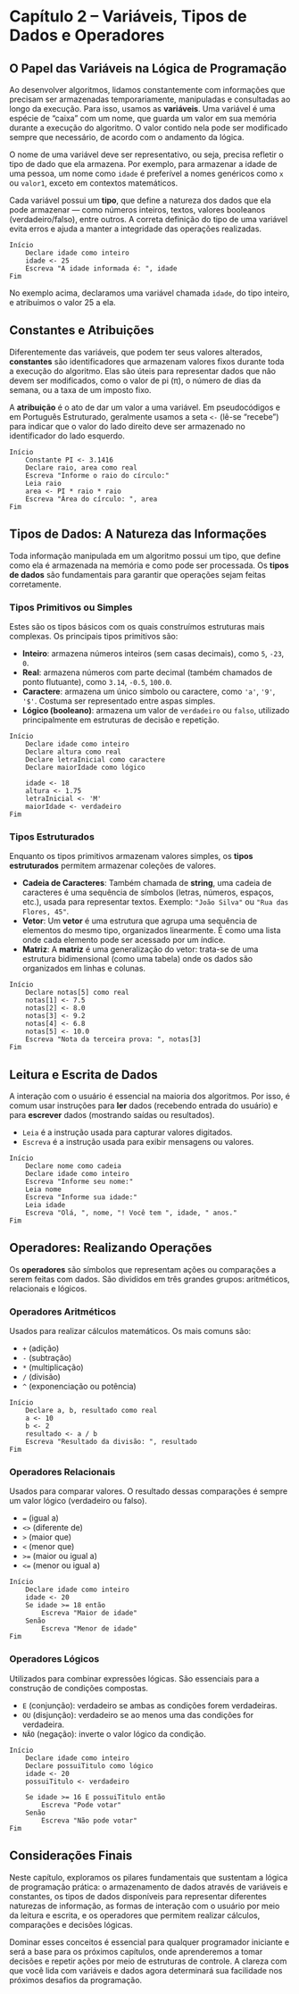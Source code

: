 # Capítulo 2 – Variáveis, Tipos de Dados e Operadores

## O Papel das Variáveis na Lógica de Programação

Ao desenvolver algoritmos, lidamos constantemente com informações que precisam ser armazenadas temporariamente, manipuladas e consultadas ao longo da execução. Para isso, usamos as **variáveis**. Uma variável é uma espécie de “caixa” com um nome, que guarda um valor em sua memória durante a execução do algoritmo. O valor contido nela pode ser modificado sempre que necessário, de acordo com o andamento da lógica.

O nome de uma variável deve ser representativo, ou seja, precisa refletir o tipo de dado que ela armazena. Por exemplo, para armazenar a idade de uma pessoa, um nome como `idade` é preferível a nomes genéricos como `x` ou `valor1`, exceto em contextos matemáticos.

Cada variável possui um **tipo**, que define a natureza dos dados que ela pode armazenar — como números inteiros, textos, valores booleanos (verdadeiro/falso), entre outros. A correta definição do tipo de uma variável evita erros e ajuda a manter a integridade das operações realizadas.

```plaintext
Início
    Declare idade como inteiro
    idade <- 25
    Escreva "A idade informada é: ", idade
Fim
```

No exemplo acima, declaramos uma variável chamada `idade`, do tipo inteiro, e atribuimos o valor 25 a ela.

## Constantes e Atribuições

Diferentemente das variáveis, que podem ter seus valores alterados, **constantes** são identificadores que armazenam valores fixos durante toda a execução do algoritmo. Elas são úteis para representar dados que não devem ser modificados, como o valor de pi (π), o número de dias da semana, ou a taxa de um imposto fixo.

A **atribuição** é o ato de dar um valor a uma variável. Em pseudocódigos e em Português Estruturado, geralmente usamos a seta `<-` (lê-se “recebe”) para indicar que o valor do lado direito deve ser armazenado no identificador do lado esquerdo.

```plaintext
Início
    Constante PI <- 3.1416
    Declare raio, area como real
    Escreva "Informe o raio do círculo:"
    Leia raio
    area <- PI * raio * raio
    Escreva "Área do círculo: ", area
Fim
```

## Tipos de Dados: A Natureza das Informações

Toda informação manipulada em um algoritmo possui um tipo, que define como ela é armazenada na memória e como pode ser processada. Os **tipos de dados** são fundamentais para garantir que operações sejam feitas corretamente.

### Tipos Primitivos ou Simples

Estes são os tipos básicos com os quais construímos estruturas mais complexas. Os principais tipos primitivos são:

- **Inteiro**: armazena números inteiros (sem casas decimais), como `5`, `-23`, `0`.
- **Real**: armazena números com parte decimal (também chamados de ponto flutuante), como `3.14`, `-0.5`, `100.0`.
- **Caractere**: armazena um único símbolo ou caractere, como `'a'`, `'9'`, `'$'`. Costuma ser representado entre aspas simples.
- **Lógico (booleano)**: armazena um valor de `verdadeiro` ou `falso`, utilizado principalmente em estruturas de decisão e repetição.

```plaintext
Início
    Declare idade como inteiro
    Declare altura como real
    Declare letraInicial como caractere
    Declare maiorIdade como lógico

    idade <- 18
    altura <- 1.75
    letraInicial <- 'M'
    maiorIdade <- verdadeiro
Fim
```

### Tipos Estruturados

Enquanto os tipos primitivos armazenam valores simples, os **tipos estruturados** permitem armazenar coleções de valores.

- **Cadeia de Caracteres**: Também chamada de **string**, uma cadeia de caracteres é uma sequência de símbolos (letras, números, espaços, etc.), usada para representar textos. Exemplo: `"João Silva"` ou `"Rua das Flores, 45"`.
- **Vetor**: Um **vetor** é uma estrutura que agrupa uma sequência de elementos do mesmo tipo, organizados linearmente. É como uma lista onde cada elemento pode ser acessado por um índice.
- **Matriz**: A **matriz** é uma generalização do vetor: trata-se de uma estrutura bidimensional (como uma tabela) onde os dados são organizados em linhas e colunas.

```plaintext
Início
    Declare notas[5] como real
    notas[1] <- 7.5
    notas[2] <- 8.0
    notas[3] <- 9.2
    notas[4] <- 6.8
    notas[5] <- 10.0
    Escreva "Nota da terceira prova: ", notas[3]
Fim
```

## Leitura e Escrita de Dados

A interação com o usuário é essencial na maioria dos algoritmos. Por isso, é comum usar instruções para **ler** dados (recebendo entrada do usuário) e para **escrever** dados (mostrando saídas ou resultados).

- `Leia` é a instrução usada para capturar valores digitados.
- `Escreva` é a instrução usada para exibir mensagens ou valores.

```plaintext
Início
    Declare nome como cadeia
    Declare idade como inteiro
    Escreva "Informe seu nome:"
    Leia nome
    Escreva "Informe sua idade:"
    Leia idade
    Escreva "Olá, ", nome, "! Você tem ", idade, " anos."
Fim
```

## Operadores: Realizando Operações

Os **operadores** são símbolos que representam ações ou comparações a serem feitas com dados. São divididos em três grandes grupos: aritméticos, relacionais e lógicos.

### Operadores Aritméticos

Usados para realizar cálculos matemáticos. Os mais comuns são:

- `+` (adição)
- `-` (subtração)
- `*` (multiplicação)
- `/` (divisão)
- `^` (exponenciação ou potência)

```plaintext
Início
    Declare a, b, resultado como real
    a <- 10
    b <- 2
    resultado <- a / b
    Escreva "Resultado da divisão: ", resultado
Fim
```

### Operadores Relacionais

Usados para comparar valores. O resultado dessas comparações é sempre um valor lógico (verdadeiro ou falso).

- `=` (igual a)
- `<>` (diferente de)
- `>` (maior que)
- `<` (menor que)
- `>=` (maior ou igual a)
- `<=` (menor ou igual a)

```plaintext
Início
    Declare idade como inteiro
    idade <- 20
    Se idade >= 18 então
        Escreva "Maior de idade"
    Senão
        Escreva "Menor de idade"
Fim
```

### Operadores Lógicos

Utilizados para combinar expressões lógicas. São essenciais para a construção de condições compostas.

- `E` (conjunção): verdadeiro se ambas as condições forem verdadeiras.
- `OU` (disjunção): verdadeiro se ao menos uma das condições for verdadeira.
- `NÃO` (negação): inverte o valor lógico da condição.

```plaintext
Início
    Declare idade como inteiro
    Declare possuiTitulo como lógico
    idade <- 20
    possuiTitulo <- verdadeiro

    Se idade >= 16 E possuiTitulo então
        Escreva "Pode votar"
    Senão
        Escreva "Não pode votar"
Fim
```

## Considerações Finais

Neste capítulo, exploramos os pilares fundamentais que sustentam a lógica de programação prática: o armazenamento de dados através de variáveis e constantes, os tipos de dados disponíveis para representar diferentes naturezas de informação, as formas de interação com o usuário por meio da leitura e escrita, e os operadores que permitem realizar cálculos, comparações e decisões lógicas.

Dominar esses conceitos é essencial para qualquer programador iniciante e será a base para os próximos capítulos, onde aprenderemos a tomar decisões e repetir ações por meio de estruturas de controle. A clareza com que você lida com variáveis e dados agora determinará sua facilidade nos próximos desafios da programação.
